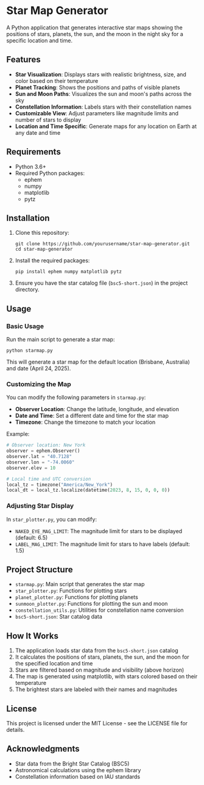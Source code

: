 # Star Map Generator

A Python application that generates interactive star maps showing the positions of stars, planets, the sun, and the moon in the night sky for a specific location and time.

## Features

- **Star Visualization**: Displays stars with realistic brightness, size, and color based on their temperature
- **Planet Tracking**: Shows the positions and paths of visible planets
- **Sun and Moon Paths**: Visualizes the sun and moon's paths across the sky
- **Constellation Information**: Labels stars with their constellation names
- **Customizable View**: Adjust parameters like magnitude limits and number of stars to display
- **Location and Time Specific**: Generate maps for any location on Earth at any date and time

## Requirements

- Python 3.6+
- Required Python packages:
  - ephem
  - numpy
  - matplotlib
  - pytz

## Installation

1. Clone this repository:
   ```
   git clone https://github.com/yourusername/star-map-generator.git
   cd star-map-generator
   ```

2. Install the required packages:
   ```
   pip install ephem numpy matplotlib pytz
   ```

3. Ensure you have the star catalog file (`bsc5-short.json`) in the project directory.

## Usage

### Basic Usage

Run the main script to generate a star map:

```
python starmap.py
```

This will generate a star map for the default location (Brisbane, Australia) and date (April 24, 2025).

### Customizing the Map

You can modify the following parameters in `starmap.py`:

- **Observer Location**: Change the latitude, longitude, and elevation
- **Date and Time**: Set a different date and time for the star map
- **Timezone**: Change the timezone to match your location

Example:
```python
# Observer location: New York
observer = ephem.Observer()
observer.lat = "40.7128"
observer.lon = "-74.0060"
observer.elev = 10

# Local time and UTC conversion
local_tz = timezone("America/New_York")
local_dt = local_tz.localize(datetime(2023, 8, 15, 0, 0, 0))
```

### Adjusting Star Display

In `star_plotter.py`, you can modify:

- `NAKED_EYE_MAG_LIMIT`: The magnitude limit for stars to be displayed (default: 6.5)
- `LABEL_MAG_LIMIT`: The magnitude limit for stars to have labels (default: 1.5)

## Project Structure

- `starmap.py`: Main script that generates the star map
- `star_plotter.py`: Functions for plotting stars
- `planet_plotter.py`: Functions for plotting planets
- `sunmoon_plotter.py`: Functions for plotting the sun and moon
- `constellation_utils.py`: Utilities for constellation name conversion
- `bsc5-short.json`: Star catalog data

## How It Works

1. The application loads star data from the `bsc5-short.json` catalog
2. It calculates the positions of stars, planets, the sun, and the moon for the specified location and time
3. Stars are filtered based on magnitude and visibility (above horizon)
4. The map is generated using matplotlib, with stars colored based on their temperature
5. The brightest stars are labeled with their names and magnitudes

## License

This project is licensed under the MIT License - see the LICENSE file for details.

## Acknowledgments

- Star data from the Bright Star Catalog (BSC5)
- Astronomical calculations using the ephem library
- Constellation information based on IAU standards 